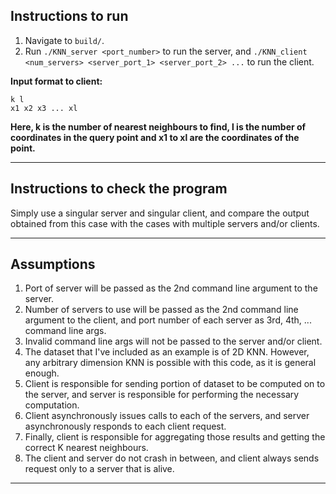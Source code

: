 ## Instructions to run

1. Navigate to `build/`. 
2. Run `./KNN_server <port_number>` to run the server, and `./KNN_client <num_servers> <server_port_1> <server_port_2> ...` to run the client.  

**Input format to client:**
```
k l
x1 x2 x3 ... xl
```
**Here, k is the number of nearest neighbours to find, l is the number of coordinates in the query point and x1 to xl are the coordinates of the point.**

---

## Instructions to check the program

Simply use a singular server and singular client, and compare the output obtained from this case with the cases with multiple servers and/or clients.

---

## Assumptions
1. Port of server will be passed as the 2nd command line argument to the server.
2. Number of servers to use will be passed as the 2nd command line argument to the client, and port number of each server as 3rd, 4th, ... command line args.
3. Invalid command line args will not be passed to the server and/or client.
4. The dataset that I've included as an example is of 2D KNN. However, any arbitrary dimension KNN is possible with this code, as it is general enough.
5. Client is responsible for sending portion of dataset to be computed on to the server, and server is responsible for performing the necessary computation.
6. Client asynchronously issues calls to each of the servers, and server asynchronously responds to each client request.
7. Finally, client is responsible for aggregating those results and getting the correct K nearest neighbours.
8. The client and server do not crash in between, and client always sends request only to a server that is alive.

---